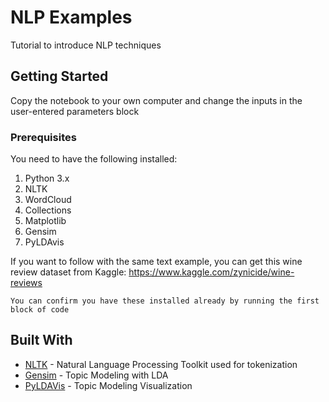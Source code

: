 # NLP Examples

Tutorial to introduce NLP techniques

## Getting Started

Copy the notebook to your own computer and change the inputs in the user-entered parameters block

### Prerequisites

You need to have the following installed:
1. Python 3.x
2. NLTK
3. WordCloud
4. Collections
5. Matplotlib
6. Gensim
7. PyLDAvis

If you want to follow with the same text example, you can get this wine review dataset from Kaggle: https://www.kaggle.com/zynicide/wine-reviews

```
You can confirm you have these installed already by running the first block of code
```


## Built With

* [NLTK](https://www.nltk.org/) - Natural Language Processing Toolkit used for tokenization
* [Gensim](https://github.com/RaRe-Technologies/gensim) - Topic Modeling with LDA
* [PyLDAVis](https://github.com/bmabey/pyLDAvis/blob/master/notebooks/Gensim%20Newsgroup.ipynb) - Topic Modeling Visualization




